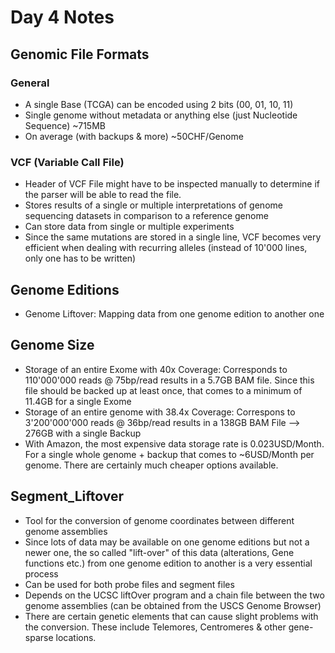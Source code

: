 # Day 4 Notes

## Genomic File Formats

### General

* A single Base (TCGA) can be encoded using 2 bits (00, 01, 10, 11)
* Single genome without metadata or anything else (just Nucleotide Sequence) ~715MB
* On average (with backups & more) ~50CHF/Genome

### VCF (Variable Call File)

* Header of VCF File might have to be inspected manually to determine if the parser will be able to read the file.
* Stores results of a single or multiple interpretations of genome sequencing datasets in comparison to a reference genome
* Can store data from single or multiple experiments
* Since the same mutations are stored in a single line, VCF becomes very efficient when dealing with recurring alleles (instead of 10'000 lines, only one has to be written)


## Genome Editions

* Genome Liftover: Mapping data from one genome edition to another one

## Genome Size

* Storage of an entire Exome with 40x Coverage: Corresponds to 110'000'000 reads @ 75bp/read results in a 5.7GB BAM file. Since this file should be backed up at least once, that comes to a minimum of 11.4GB for a single Exome
* Storage of an entire genome with 38.4x Coverage: Correspons to 3'200'000'000 reads @ 36bp/read results in a 138GB BAM File --> 276GB with a single Backup
* With Amazon, the most expensive data storage rate is 0.023USD/Month. For a single whole genome + backup that comes to ~6USD/Month per genome. There are certainly much cheaper options available.

## Segment_Liftover

* Tool for the conversion of genome coordinates between different genome assemblies
* Since lots of data may be available on one genome editions but not a newer one, the so called "lift-over" of this data (alterations, Gene functions etc.) from one genome edition to another is a very essential process
* Can be used for both probe files and segment files
* Depends on the UCSC liftOver program and a chain file between the two genome assemblies (can be obtained from the USCS Genome Browser)
* There are certain genetic elements that can cause slight problems with the conversion. These include Telemores, Centromeres & other gene-sparse locations.
